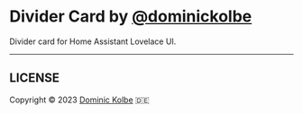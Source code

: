 # Divider Card by [@dominickolbe](https://www.github.com/dominickolbe)

Divider card for Home Assistant Lovelace UI.

---

## LICENSE

Copyright © 2023 [Dominic Kolbe](https://dominickolbe.dk) :de:
